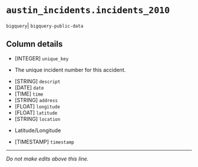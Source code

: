 # `austin_incidents.incidents_2010`
`bigquery`| `bigquery-public-data`

## Column details
* [INTEGER]   `unique_key`
 - The unique incident number for this accident.
* [STRING]    `descript`
* [DATE]      `date`
* [TIME]      `time`
* [STRING]    `address`
* [FLOAT]     `longitude`
* [FLOAT]     `latitude`
* [STRING]    `location`
 - Latitude/Longitude
* [TIMESTAMP] `timestamp`

-------------------------------------------------------------------------------
*Do not make edits above this line.*
